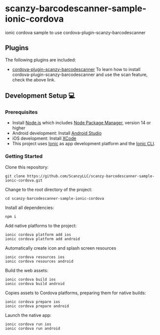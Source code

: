 # scanzy-barcodescanner-sample-ionic-cordova
ionic cordova sample to use cordova-plugin-scanzy-barcodescanner

## Plugins

The following plugins are included:

- [cordova-plugin-scanzy-barcodescanner](https://github.com/ScanzyLLC/cordova-plugin-scanzy-barcodescanner)
To learn how to install cordova-plugin-scanzy-barcodescanner and use the scan feature, check the above link.

## Development Setup 💻

### Prerequisites

- Install [Node.js](https://nodejs.org) which includes [Node Package Manager](https://www.npmjs.com/get-npm), version 14 or higher
- Android development: Install [Android Studio](https://developer.android.com/studio)
- iOS development: Install [XCode](https://apps.apple.com/de/app/xcode/id497799835?mt=12)
- This project uses [Ionic](https://ionicframework.com/) as app development platform and the [Ionic CLI](https://ionicframework.com/docs/cli).

### Getting Started

Clone this repository:

```
git clone https://github.com/ScanzyLLC/scanzy-barcodescanner-sample-ionic-cordova.git
```

Change to the root directory of the project:

```
cd scanzy-barcodescanner-sample-ionic-cordova
```

Install all dependencies:

```
npm i
```

Add native platforms to the project:

```
ionic cordova platform add ios
ionic cordova platform add android
```

Automatically create icon and splash screen resources
```
ionic cordova resources ios
ionic cordova resources android
```

Build the web assets:

```
ionic cordova build ios
ionic cordova build android
```

Copies assets to Cordova platforms, preparing them for native builds:

```
ionic cordova prepare ios
ionic cordova prepare android

```

Launch the native app:

```
ionic cordova run ios
ionic cordova run android
```